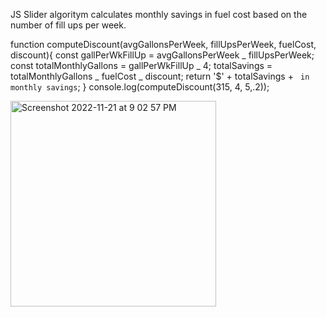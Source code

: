 JS Slider algoritym calculates monthly savings in fuel cost based on the number of fill ups per week.

function computeDiscount(avgGallonsPerWeek, fillUpsPerWeek, fuelCost, discount){
const gallPerWkFillUp = avgGallonsPerWeek _ fillUpsPerWeek;
const totalMonthlyGallons = gallPerWkFillUp _ 4;
totalSavings = totalMonthlyGallons _ fuelCost _ discount;
return '$' + totalSavings + ` in monthly savings`;
}
console.log(computeDiscount(315, 4, 5,.2));


<img width="329" alt="Screenshot 2022-11-21 at 9 02 57 PM" src="https://user-images.githubusercontent.com/17913209/203219013-1276081c-3558-419d-9673-29dbcff13f2d.png">
